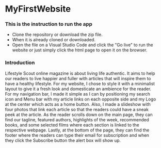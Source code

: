 # MyFirstWebsite

### This is the instruction to run the app
- Clone the repository or download the zip file.
- When it is already cloned or downloaded.
- Open the file on a Visual Studio Code and click the "Go live" to run the website or just simply click the html page to open it on the browser.

### Introduction
Lifestyle Scout online magazine is about living life authentic. It aims to help our readers to live happier and fuller with articles that will inspire them to have a healthy lifestyle. For my website, I chose to style it with a minimalist layout to give it a fresh look and domesticate an ambience for the reader. For my navigation bar, I made it simple as I can by positioning my search icon and Menu bar with my article links on each opposite side and my Logo at the center which acts as a home button. Also, I made a slideshow with four photos that link each article so that the readers could have a sneak peek at the article. As the reader scrolls down on the main page, they can find our tagline, featured authors, highlights of the week, recommended books, and some selected films where each section is linked to the respective webpage. Lastly, at the bottom of the page, they can find the footer where the readers can type their email for subscription and when they click the Subscribe button the alert box will show up.
